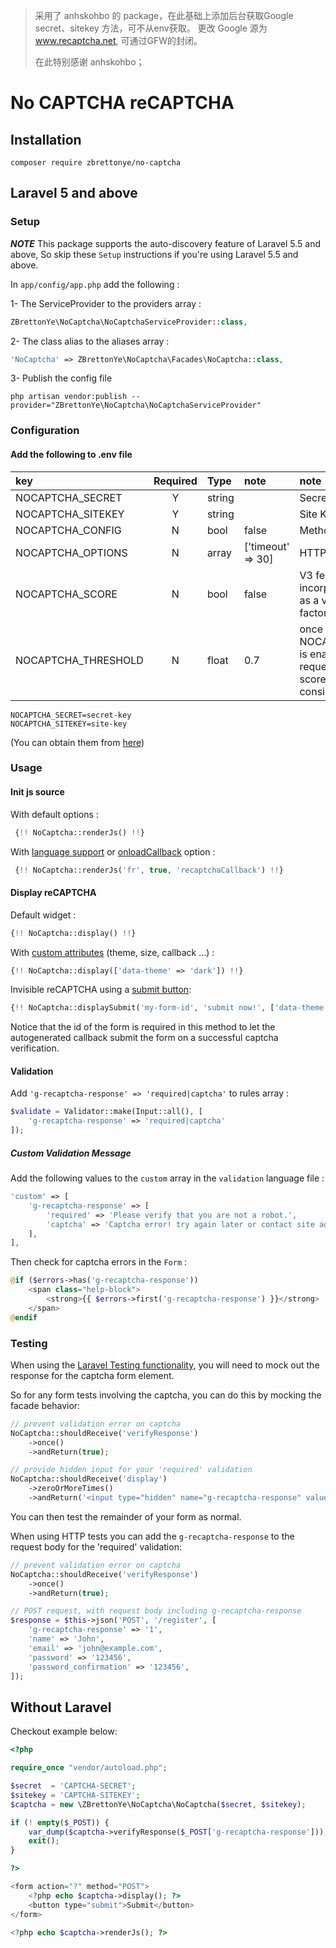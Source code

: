 > 采用了 anhskohbo 的 package，在此基础上添加后台获取Google secret、sitekey 方法，可不从env获取。
> 更改 Google 源为 www.recaptcha.net,  可通过GFW的封闭。
>
> 在此特别感谢 anhskohbo；
> 
> 
No CAPTCHA reCAPTCHA
==========

[//]: # ([![Build Status]&#40;https://travis-ci.org/anhskohbo/no-captcha.svg?branch=master&style=flat-square&#41;]&#40;https://travis-ci.org/anhskohbo/no-captcha&#41;)

[//]: # ([![Latest Stable Version]&#40;https://poser.pugx.org/anhskohbo/no-captcha/v/stable&#41;]&#40;https://packagist.org/packages/anhskohbo/no-captcha&#41;)

[//]: # ([![Total Downloads]&#40;https://poser.pugx.org/anhskohbo/no-captcha/downloads&#41;]&#40;https://packagist.org/packages/anhskohbo/no-captcha&#41;)

[//]: # ([![Latest Unstable Version]&#40;https://poser.pugx.org/anhskohbo/no-captcha/v/unstable&#41;]&#40;https://packagist.org/packages/anhskohbo/no-captcha&#41;)

[//]: # ([![License]&#40;https://poser.pugx.org/anhskohbo/no-captcha/license&#41;]&#40;https://packagist.org/packages/anhskohbo/no-captcha&#41;)

[//]: # ()
[//]: # (![recaptcha_anchor 2x]&#40;https://cloud.githubusercontent.com/assets/1529454/5291635/1c426412-7b88-11e4-8d16-46161a081ece.gif&#41;)

## Installation

```
composer require zbrettonye/no-captcha
```

## Laravel 5 and above

### Setup

**_NOTE_** This package supports the auto-discovery feature of Laravel 5.5 and above, So skip these `Setup` instructions if you're using Laravel 5.5 and above.

In `app/config/app.php` add the following :

1- The ServiceProvider to the providers array :

```php
ZBrettonYe\NoCaptcha\NoCaptchaServiceProvider::class,
```

2- The class alias to the aliases array :

```php
'NoCaptcha' => ZBrettonYe\NoCaptcha\Facades\NoCaptcha::class,
```

3- Publish the config file

```ssh
php artisan vendor:publish --provider="ZBrettonYe\NoCaptcha\NoCaptchaServiceProvider"
```

### Configuration

#### Add the following to **.env** file

| key                 | Required | Type   | note              | note                                                                                      |
|:--------------------|:--------:|:-------|:------------------|:------------------------------------------------------------------------------------------|
| NOCAPTCHA_SECRET    |    Y     | string |                   | Secret                                                                                    |
| NOCAPTCHA_SITEKEY   |    Y     | string |                   | Site Key                                                                                  |
| NOCAPTCHA_CONFIG    |    N     | bool   | false             | Method to get config                                                                      |
| NOCAPTCHA_OPTIONS   |    N     | array  | ['timeout' => 30] | HTTP Options                                                                              |
| NOCAPTCHA_SCORE     |    N     | bool   | false             | V3 feature, enable incorporate the score as a verification factor.                        |
| NOCAPTCHA_THRESHOLD |    N     | float  | 0.7               | once NOCAPTCHA_SCORE is enabled. Any requests above this score will be considered as spam |

```
NOCAPTCHA_SECRET=secret-key
NOCAPTCHA_SITEKEY=site-key
```

(You can obtain them from [here](https://www.google.com/recaptcha/admin))

### Usage

#### Init js source

With default options :

```php
 {!! NoCaptcha::renderJs() !!}
```

With [language support](https://developers.google.com/recaptcha/docs/language) or [onloadCallback](https://developers.google.com/recaptcha/docs/display#explicit_render) option :

```php
 {!! NoCaptcha::renderJs('fr', true, 'recaptchaCallback') !!}
```

#### Display reCAPTCHA

Default widget :

```php
{!! NoCaptcha::display() !!}
```

With [custom attributes](https://developers.google.com/recaptcha/docs/display#render_param) (theme, size, callback ...) :

```php
{!! NoCaptcha::display(['data-theme' => 'dark']) !!}
```

Invisible reCAPTCHA using a [submit button](https://developers.google.com/recaptcha/docs/invisible):

```php
{!! NoCaptcha::displaySubmit('my-form-id', 'submit now!', ['data-theme' => 'dark']) !!}
```
Notice that the id of the form is required in this method to let the autogenerated 
callback submit the form on a successful captcha verification.

#### Validation

Add `'g-recaptcha-response' => 'required|captcha'` to rules array :

```php
$validate = Validator::make(Input::all(), [
	'g-recaptcha-response' => 'required|captcha'
]);

```

##### Custom Validation Message

Add the following values to the `custom` array in the `validation` language file :

```php
'custom' => [
    'g-recaptcha-response' => [
        'required' => 'Please verify that you are not a robot.',
        'captcha' => 'Captcha error! try again later or contact site admin.',
    ],
],
```

Then check for captcha errors in the `Form` :

```php
@if ($errors->has('g-recaptcha-response'))
    <span class="help-block">
        <strong>{{ $errors->first('g-recaptcha-response') }}</strong>
    </span>
@endif
```

### Testing

When using the [Laravel Testing functionality](http://laravel.com/docs/5.5/testing), you will need to mock out the response for the captcha form element.

So for any form tests involving the captcha, you can do this by mocking the facade behavior:

```php
// prevent validation error on captcha
NoCaptcha::shouldReceive('verifyResponse')
    ->once()
    ->andReturn(true);

// provide hidden input for your 'required' validation
NoCaptcha::shouldReceive('display')
    ->zeroOrMoreTimes()
    ->andReturn('<input type="hidden" name="g-recaptcha-response" value="1" />');
```

You can then test the remainder of your form as normal.

When using HTTP tests you can add the `g-recaptcha-response` to the request body for the 'required' validation:

```php
// prevent validation error on captcha
NoCaptcha::shouldReceive('verifyResponse')
    ->once()
    ->andReturn(true);

// POST request, with request body including g-recaptcha-response
$response = $this->json('POST', '/register', [
    'g-recaptcha-response' => '1',
    'name' => 'John',
    'email' => 'john@example.com',
    'password' => '123456',
    'password_confirmation' => '123456',
]);
```

## Without Laravel

Checkout example below:

```php
<?php

require_once "vendor/autoload.php";

$secret  = 'CAPTCHA-SECRET';
$sitekey = 'CAPTCHA-SITEKEY';
$captcha = new \ZBrettonYe\NoCaptcha\NoCaptcha($secret, $sitekey);

if (! empty($_POST)) {
    var_dump($captcha->verifyResponse($_POST['g-recaptcha-response']));
    exit();
}

?>

<form action="?" method="POST">
    <?php echo $captcha->display(); ?>
    <button type="submit">Submit</button>
</form>

<?php echo $captcha->renderJs(); ?>
```
